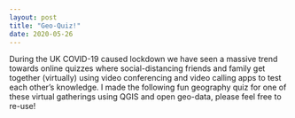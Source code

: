 ```yaml
---
layout: post
title: "Geo-Quiz!"
date: 2020-05-26
---
```


During the UK COVID-19 caused lockdown we have seen a massive trend towards online quizzes where social-distancing friends and family get together (virtually) using video conferencing and video calling apps to test each other’s knowledge. I made the following fun geography quiz for one of these virtual gatherings using QGIS and open geo-data, please feel free to re-use!
